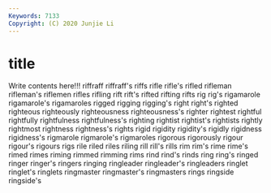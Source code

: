 ```yaml
---
Keywords: 7133
Copyright: (C) 2020 Junjie Li
---
```


# title

Write contents here!!!
riffraff 
riffraff's
riffs 
rifle 
rifle's 
rifled 
rifleman 
rifleman's 
riflemen 
rifles 
rifling 
rift
rift's 
rifted 
rifting 
rifts 
rig 
rig's 
rigamarole 
rigamarole's 
rigamaroles 
rigged
rigging 
rigging's 
right 
right's 
righted 
righteous 
righteously 
righteousness 
righteousness's 
righter
rightest 
rightful 
rightfully 
rightfulness 
rightfulness's 
righting 
rightist 
rightist's 
rightists 
rightly
rightmost 
rightness 
rightness's 
rights 
rigid 
rigidity 
rigidity's 
rigidly 
rigidness 
rigidness's
rigmarole 
rigmarole's 
rigmaroles 
rigorous 
rigorously 
rigour 
rigour's 
rigours 
rigs 
rile
riled 
riles 
riling 
rill 
rill's 
rills 
rim 
rim's 
rime 
rime's
rimed 
rimes 
riming 
rimmed 
rimming 
rims 
rind 
rind's 
rinds 
ring
ring's 
ringed 
ringer 
ringer's 
ringers 
ringing 
ringleader 
ringleader's 
ringleaders 
ringlet
ringlet's 
ringlets 
ringmaster 
ringmaster's 
ringmasters 
rings 
ringside 
ringside's 
